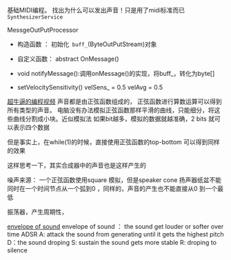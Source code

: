 基础MIDI编程。
找出为什么可以发出声音！只是用了midi标准而已
``SynthesizerService``


MessgeOutPutProcessor 
- 构造函数 ：
初始化`` buff_``(ByteOutPutStream)对象

- 自定义函数：
abstract OnMessage()

- void notifyMessage():调用onMessage()的实现，将buff_，转化为byte[]

- setVelocitySensitivity() velSens_ = 0.5 velAvg = 0.5

[超牛逼的编程视频](https://www.youtube.com/watch?v=tgamhuQnOkM&t=33s)
声音都是由正弦函数组成的，
正弦函数进行算数运算可以得到所有类型的声音。
电脑没有办法模拟正弦函数那样平滑的曲线，只能细分，将这些曲线分割成小块。近似模拟法
如果bit越多，模拟的数据就越准确，2 bits 就可以表示四个数据

但是事实上，在while(1)的时候，直接使用正弦函数的top-bottom 可以得到同样的效果

这样思考一下，其实合成器中的声音也是这样产生的

噪声来源：
一个正弦函数使用square 模拟，但是speaker cone 扬声器纸盆不能同时在一个时间节点从一个弧到0
，同样的，声音的产生也不能直接从0 到一个最低

振荡器，产生周期性，

[envelope of sound](https://www.youtube.com/watch?v=Q-ot9AaJx-Y)
envelope of sound ： the sound get louder or softer over time ADSR
A: attack the sound from generating until it gets the highest pitch
D：the sound droping 
S: sustain the sound gets more stable
R: droping to silence
